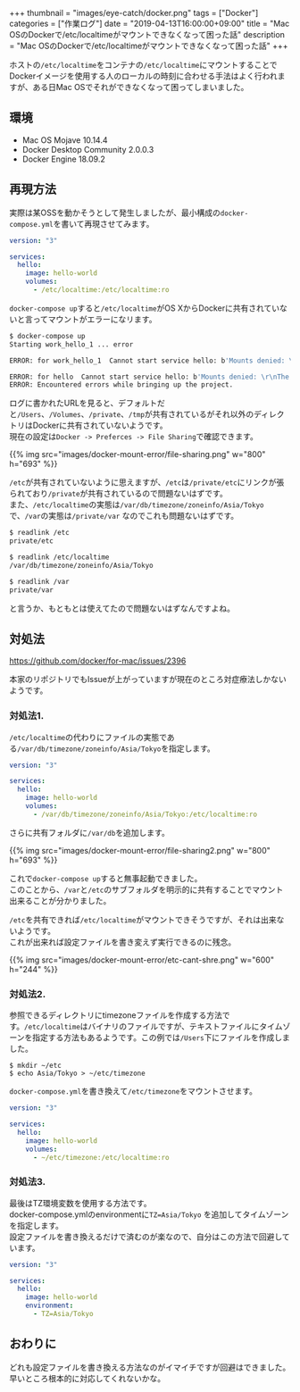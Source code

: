+++
thumbnail = "images/eye-catch/docker.png"
tags = ["Docker"]
categories = ["作業ログ"]
date = "2019-04-13T16:00:00+09:00"
title = "Mac OSのDockerで/etc/localtimeがマウントできなくなって困った話"
description = "Mac OSのDockerで/etc/localtimeがマウントできなくなって困った話"
+++

ホストの`/etc/localtime`をコンテナの`/etc/localtime`にマウントすることでDockerイメージを使用する人のローカルの時刻に合わせる手法はよく行われますが、ある日Mac OSでそれができなくなって困ってしまいました。

## 環境

- Mac OS Mojave 10.14.4
- Docker Desktop Community 2.0.0.3
- Docker Engine 18.09.2

## 再現方法

実際は某OSSを動かそうとして発生しましたが、最小構成の`docker-compose.yml`を書いて再現させてみます。

```yml
version: "3"

services:
  hello:
    image: hello-world
    volumes:
      - /etc/localtime:/etc/localtime:ro
```

`docker-compose up`すると`/etc/localtime`がOS XからDockerに共有されていないと言ってマウントがエラーになリます。

```bash
$ docker-compose up
Starting work_hello_1 ... error

ERROR: for work_hello_1  Cannot start service hello: b'Mounts denied: \r\nThe path /etc/localtime\r\nis not shared from OS X and is not known to Docker.\r\nYou can configure shared paths from Docker -> Preferences... -> File Sharing.\r\nSee https://docs.docker.com/docker-for-mac/osxfs/#namespaces for more info.\r\n.'

ERROR: for hello  Cannot start service hello: b'Mounts denied: \r\nThe path /etc/localtime\r\nis not shared from OS X and is not known to Docker.\r\nYou can configure shared paths from Docker -> Preferences... -> File Sharing.\r\nSee https://docs.docker.com/docker-for-mac/osxfs/#namespaces for more info.\r\n.'
ERROR: Encountered errors while bringing up the project.
```

ログに書かれたURLを見ると、デフォルトだと`/Users`、`/Volumes`、`/private`、`/tmp`が共有されているがそれ以外のディレクトリはDockerに共有されていないようです。  
現在の設定は`Docker -> Preferces -> File Sharing`で確認できます。

{{% img src="images/docker-mount-error/file-sharing.png" w="800" h="693" %}}

`/etc`が共有されていないように思えますが、`/etc`は`/private/etc`にリンクが張られており`/private`が共有されているので問題ないはずです。  
また、`/etc/localtime`の実態は`/var/db/timezone/zoneinfo/Asia/Tokyo`で、`/var`の実態は`/private/var` なのでこれも問題ないはずです。  

```sh
$ readlink /etc
private/etc

$ readlink /etc/localtime
/var/db/timezone/zoneinfo/Asia/Tokyo

$ readlink /var
private/var
```

と言うか、もともとは使えてたので問題ないはずなんですよね。


## 対処法

https://github.com/docker/for-mac/issues/2396

本家のリポジトリでもIssueが上がっていますが現在のところ対症療法しかないようです。

### 対処法1.

`/etc/localtime`の代わりにファイルの実態である`/var/db/timezone/zoneinfo/Asia/Tokyo`を指定します。

```yml
version: "3"

services:
  hello:
    image: hello-world
    volumes:
      - /var/db/timezone/zoneinfo/Asia/Tokyo:/etc/localtime:ro
```

さらに共有フォルダに`/var/db`を追加します。

{{% img src="images/docker-mount-error/file-sharing2.png" w="800" h="693" %}}

これで`docker-compose up`すると無事起動できました。  
このことから、`/var`と`/etc`のサブフォルダを明示的に共有することでマウント出来ることが分かりました。

`/etc`を共有できれば`/etc/localtime`がマウントできそうですが、それは出来ないようです。  
これが出来れば設定ファイルを書き変えず実行できるのに残念。

{{% img src="images/docker-mount-error/etc-cant-shre.png" w="600" h="244" %}}

### 対処法2.

参照できるディレクトリにtimezoneファイルを作成する方法です。`/etc/localtime`はバイナリのファイルですが、テキストファイルにタイムゾーンを指定する方法もあるようです。この例では`/Users`下にファイルを作成しました。

```
$ mkdir ~/etc
$ echo Asia/Tokyo > ~/etc/timezone
```

`docker-compose.yml`を書き換えて`/etc/timezone`をマウントさせます。

```yml
version: "3"

services:
  hello:
    image: hello-world
    volumes:
      - ~/etc/timezone:/etc/localtime:ro
```

### 対処法3.

最後はTZ環境変数を使用する方法です。  
docker-compose.ymlのenvironmentに`TZ=Asia/Tokyo` を追加してタイムゾーンを指定します。  
設定ファイルを書き換えるだけで済むのが楽なので、自分はこの方法で回避しています。

```yml
version: "3"

services:
  hello:
    image: hello-world
    environment:
      - TZ=Asia/Tokyo
```

## おわりに

どれも設定ファイルを書き換える方法なのがイマイチですが回避はできました。  
早いところ根本的に対応してくれないかな。
